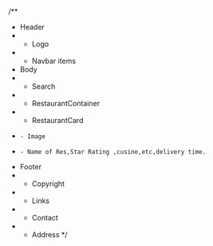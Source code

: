 /**
 * Header
 *  - Logo
 *  - Navbar items
 * Body
 *  - Search
 *  - RestaurantContainer
 *   - RestaurantCard
 *     - Image
 *     - Name of Res,Star Rating ,cusine,etc,delivery time.
 * Footer
 *  - Copyright 
 *  - Links
 *  - Contact
 *  - Address
 */
